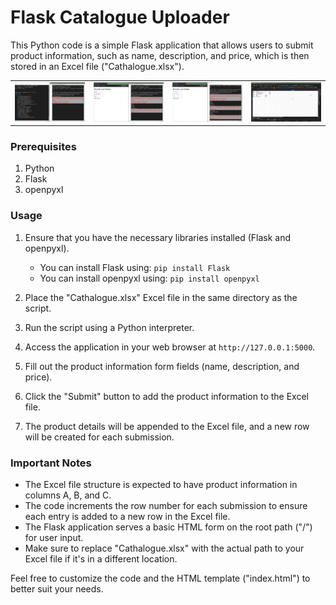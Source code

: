 # Flask Catalogue Uploader

This Python code is a simple Flask application that allows users to submit product information, such as name, description, and price, which is then stored in an Excel file ("Cathalogue.xlsx"). 
<table>
  <tr>
    <td><img src="screenshot_1.jpeg" alt="Screenshot 1"></td>
    <td><img src="screenshot_2.jpeg" alt="Screenshot 2"></td>
    <td><img src="screenshot_3.jpeg" alt="Screenshot 3"></td>
    <td><img src="screenshot_4.png" alt="Screenshot 4"></td>
  </tr>
</table>


### Prerequisites
1. Python
2. Flask
3. openpyxl

### Usage
1. Ensure that you have the necessary libraries installed (Flask and openpyxl).
   - You can install Flask using: `pip install Flask`
   - You can install openpyxl using: `pip install openpyxl`

2. Place the "Cathalogue.xlsx" Excel file in the same directory as the script.

3. Run the script using a Python interpreter.

4. Access the application in your web browser at `http://127.0.0.1:5000`.

5. Fill out the product information form fields (name, description, and price).

6. Click the "Submit" button to add the product information to the Excel file.

7. The product details will be appended to the Excel file, and a new row will be created for each submission.

### Important Notes
- The Excel file structure is expected to have product information in columns A, B, and C.
- The code increments the row number for each submission to ensure each entry is added to a new row in the Excel file.
- The Flask application serves a basic HTML form on the root path ("/") for user input.
- Make sure to replace "Cathalogue.xlsx" with the actual path to your Excel file if it's in a different location.

Feel free to customize the code and the HTML template ("index.html") to better suit your needs.
